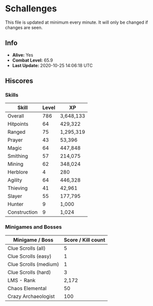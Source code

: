 # Schallenges

This file is updated at minimum every minute. It will only be changed if changes are seen.

## Info

 - **Alive:** Yes
 - **Combat Level:** 65.9
 - **Last Update:** 2020-10-25 14:06:18 UTC

## Hiscores

### Skills

| Skill | Level | XP |
|--|--|--|
| Overall | 786 | 3,648,133 |
| Hitpoints | 64 | 429,322 |
| Ranged | 75 | 1,295,319 |
| Prayer | 43 | 53,396 |
| Magic | 64 | 447,848 |
| Smithing | 57 | 214,075 |
| Mining | 62 | 348,024 |
| Herblore | 4 | 280 |
| Agility | 64 | 446,328 |
| Thieving | 41 | 42,961 |
| Slayer | 55 | 177,795 |
| Hunter | 9 | 1,000 |
| Construction | 9 | 1,024 |

### Minigames and Bosses

| Minigame / Boss | Score / Kill count |
|--|--|
| Clue Scrolls (all) | 5 |
| Clue Scrolls (easy) | 1 |
| Clue Scrolls (medium) | 1 |
| Clue Scrolls (hard) | 3 |
| LMS - Rank | 2,172 |
| Chaos Elemental | 50 |
| Crazy Archaeologist | 100 |
